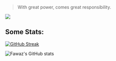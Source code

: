 > With great power, comes great responsibility.

![](https://github.com/FawazBinSaleem/FawazBinSaleem/blob/main/spiderman-home-coming-leap-d9ltaq4h8p13h7ds.gif)


## Some Stats:

[![GitHub Streak](https://streak-stats.demolab.com?user=FawazBinSaleem&theme=transparent&hide_border=true&border_radius=10&mode=weekly&hide_current_streak=true&hide_longest_streak=true)](https://git.io/streak-stats)

![Fawaz's GitHub stats](https://github-readme-stats.vercel.app/api?username=FawazBinSaleem&hide=stars&show_icons=true&theme=transparent&hide_border=true)